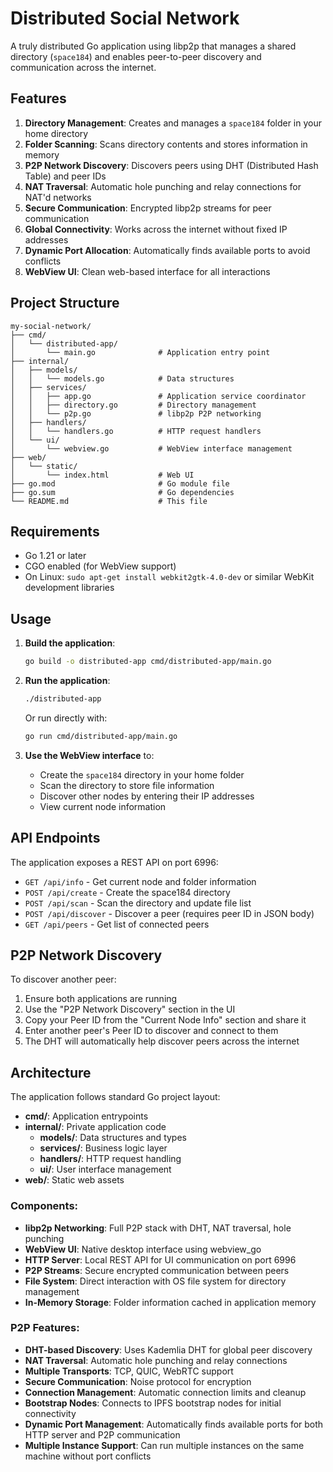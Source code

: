 # Distributed Social Network

A truly distributed Go application using libp2p that manages a shared directory (`space184`) and enables peer-to-peer discovery and communication across the internet.

## Features

1. **Directory Management**: Creates and manages a `space184` folder in your home directory
2. **Folder Scanning**: Scans directory contents and stores information in memory  
3. **P2P Network Discovery**: Discovers peers using DHT (Distributed Hash Table) and peer IDs
4. **NAT Traversal**: Automatic hole punching and relay connections for NAT'd networks
5. **Secure Communication**: Encrypted libp2p streams for peer communication
6. **Global Connectivity**: Works across the internet without fixed IP addresses
7. **Dynamic Port Allocation**: Automatically finds available ports to avoid conflicts
8. **WebView UI**: Clean web-based interface for all interactions

## Project Structure

```
my-social-network/
├── cmd/
│   └── distributed-app/
│       └── main.go              # Application entry point
├── internal/
│   ├── models/
│   │   └── models.go            # Data structures
│   ├── services/
│   │   ├── app.go               # Application service coordinator
│   │   ├── directory.go         # Directory management
│   │   └── p2p.go               # libp2p P2P networking
│   ├── handlers/
│   │   └── handlers.go          # HTTP request handlers
│   └── ui/
│       └── webview.go           # WebView interface management
├── web/
│   └── static/
│       └── index.html           # Web UI
├── go.mod                       # Go module file
├── go.sum                       # Go dependencies
└── README.md                    # This file
```

## Requirements

- Go 1.21 or later
- CGO enabled (for WebView support)
- On Linux: `sudo apt-get install webkit2gtk-4.0-dev` or similar WebKit development libraries

## Usage

1. **Build the application**:
   ```bash
   go build -o distributed-app cmd/distributed-app/main.go
   ```

2. **Run the application**:
   ```bash
   ./distributed-app
   ```

   Or run directly with:
   ```bash
   go run cmd/distributed-app/main.go
   ```

3. **Use the WebView interface** to:
   - Create the `space184` directory in your home folder
   - Scan the directory to store file information
   - Discover other nodes by entering their IP addresses
   - View current node information

## API Endpoints

The application exposes a REST API on port 6996:

- `GET /api/info` - Get current node and folder information
- `POST /api/create` - Create the space184 directory
- `POST /api/scan` - Scan the directory and update file list
- `POST /api/discover` - Discover a peer (requires peer ID in JSON body)
- `GET /api/peers` - Get list of connected peers

## P2P Network Discovery

To discover another peer:
1. Ensure both applications are running
2. Use the "P2P Network Discovery" section in the UI
3. Copy your Peer ID from the "Current Node Info" section and share it
4. Enter another peer's Peer ID to discover and connect to them
5. The DHT will automatically help discover peers across the internet

## Architecture

The application follows standard Go project layout:

- **cmd/**: Application entrypoints
- **internal/**: Private application code
  - **models/**: Data structures and types
  - **services/**: Business logic layer
  - **handlers/**: HTTP request handling
  - **ui/**: User interface management
- **web/**: Static web assets

### Components:

- **libp2p Networking**: Full P2P stack with DHT, NAT traversal, hole punching
- **WebView UI**: Native desktop interface using webview_go
- **HTTP Server**: Local REST API for UI communication on port 6996
- **P2P Streams**: Secure encrypted communication between peers
- **File System**: Direct interaction with OS file system for directory management
- **In-Memory Storage**: Folder information cached in application memory

### P2P Features:

- **DHT-based Discovery**: Uses Kademlia DHT for global peer discovery
- **NAT Traversal**: Automatic hole punching and relay connections
- **Multiple Transports**: TCP, QUIC, WebRTC support
- **Secure Communication**: Noise protocol for encryption
- **Connection Management**: Automatic connection limits and cleanup
- **Bootstrap Nodes**: Connects to IPFS bootstrap nodes for initial connectivity
- **Dynamic Port Management**: Automatically finds available ports for both HTTP server and P2P communication
- **Multiple Instance Support**: Can run multiple instances on the same machine without port conflicts